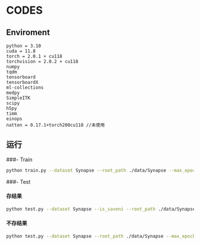 # CODES

## Enviroment
```
python = 3.10
cuda = 11.8
torch = 2.0.1 + cu118
torchvision = 2.0.2 + cu118
numpy
tqdm
tensorboard
tensorboardX
ml-collections
medpy
SimpleITK
scipy
h5py
timm
einops
natten = 0.17.1+torch200cu118 //未使用
```


## 运行
###- Train

```bash
python train.py --dataset Synapse --root_path ./data/Synapse --max_epochs 150 --output_dir ./output  --img_size 224 --base_lr 0.05 --batch_size 24
```

###- Test 
#### 存结果
```bash
python test.py --dataset Synapse --is_saveni --root_path ./data/Synapse --max_epoch 150 --output_dir ./output --img_size 224 --base_lr 0.05 --batch_size 24
```

#### 不存结果
```bash
python test.py --dataset Synapse --root_path ./data/Synapse --max_epoch 150 --output_dir ./output --img_size 224 --base_lr 0.05 --batch_size 24
```
